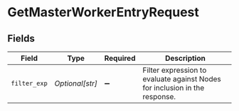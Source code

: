 # GetMasterWorkerEntryRequest


## Fields

| Field                                                                      | Type                                                                       | Required                                                                   | Description                                                                |
| -------------------------------------------------------------------------- | -------------------------------------------------------------------------- | -------------------------------------------------------------------------- | -------------------------------------------------------------------------- |
| `filter_exp`                                                               | *Optional[str]*                                                            | :heavy_minus_sign:                                                         | Filter expression to evaluate against Nodes for inclusion in the response. |